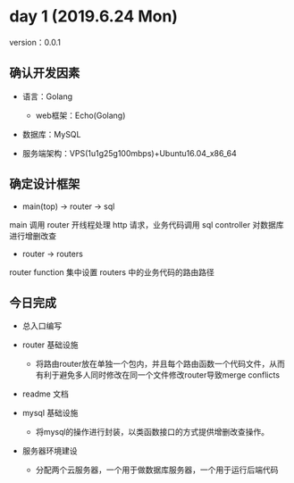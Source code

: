 # day 1 (2019.6.24 Mon)

version：0.0.1

## 确认开发因素

- 语言：Golang
  - web框架：Echo(Golang)

- 数据库：MySQL
- 服务端架构：VPS(1u1g25g100mbps)+Ubuntu16.04_x86_64

## 确定设计框架

- main(top) -> router -> sql

main 调用 router 开线程处理 http 请求，业务代码调用 sql controller 对数据库进行增删改查

- router -> routers

router function 集中设置 routers 中的业务代码的路由路径

## 今日完成

- 总入口编写

- router 基础设施

  - 将路由router放在单独一个包内，并且每个路由函数一个代码文件，从而有利于避免多人同时修改在同一个文件修改router导致merge conflicts

- readme 文档

- mysql 基础设施

  - 将mysql的操作进行封装，以类函数接口的方式提供增删改查操作。

- 服务器环境建设

  - 分配两个云服务器，一个用于做数据库服务器，一个用于运行后端代码

    
